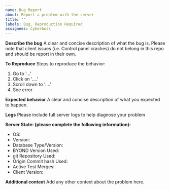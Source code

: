 ```yaml
---
name: Bug Report
about: Report a problem with the server
title: ""
labels: Bug, Reproduction Required
assignees: Cyberboss
---
```


**Describe the bug**
A clear and concise description of what the bug is. Please note that client issues (i.e. Control panel crashes) do not belong in this repo and should be report in their own.

**To Reproduce**
Steps to reproduce the behavior:

1. Go to '...'
2. Click on '....'
3. Scroll down to '....'
4. See error

**Expected behavior**
A clear and concise description of what you expected to happen.

**Logs**
Please include full server logs to help diagnose your problem

**Server State: (please complete the following information):**

- OS:
- Version:
- Database Type/Version:
- BYOND Version Used:
- git Repository Used:
- Origin Commit hash Used:
- Active Test Merges:
- Client Version:

**Additional context**
Add any other context about the problem here.

